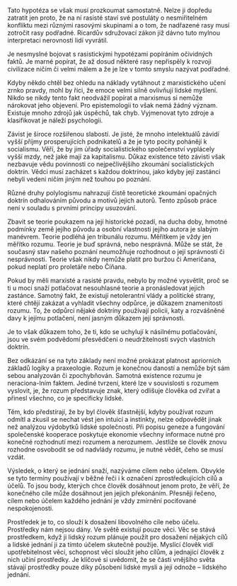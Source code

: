 Tato hypotéza se však musí prozkoumat samostatně. Nelze ji dopředu zatratit jen proto, že na ní rasisté staví své postuláty o nesmiřitelném konfliktu mezi různými rasovými skupinami a o tom, že nadřazené rasy musí zotročit rasy podřadné. Ricardův sdružovací zákon již dávno tuto mylnou interpretaci nerovnosti lidí vyvrátil.

Je nesmyslné bojovat s rasistickými hypotézami popíráním očividných faktů. Je marné popírat, že až dosud některé rasy nepřispěly k rozvoji civilizace ničím či velmi málem a že je lze v tomto smyslu nazývat podřadné.

Kdyby někdo chtěl bez ohledu na náklady vytáhnout z marxistického učení zrnko pravdy, mohl by říci, že emoce velmi silně ovlivňují lidské myšlení. Nikdo se nikdy tento fakt neodvážil popírat a marxismus si nemůže nárokovat jeho objevení. Pro epistemologii to však nemá žádný význam. Existuje mnoho zdrojů jak úspěchů, tak chyb. Vyjmenovat tyto zdroje a klasifikovat je náleží psychologii.

Závist je široce rozšířenou slabostí. Je jisté, že mnoho intelektuálů závidí vyšší příjmy prosperujících podnikatelů a že je tyto pocity pohánějí k socialismu. Věří, že by jim úřady socialistického společenství vyplácely vyšší mzdy, než jaké mají za kapitalismu. Důkaz existence této závisti však nezbavuje vědu povinnosti co nejpečlivějšího zkoumání socialistických doktrín. Vědci musí zacházet s každou doktrínou, jako kdyby její zastánci nebyli vedeni ničím jiným než touhou po poznání.

Různé druhy polylogismu nahrazují čistě teoretické zkoumání opačných doktrín odhalováním původu a motivů jejich autorů. Tento způsob práce není v souladu s prvními principy usuzování.

Zbavit se teorie poukazem na její historické pozadí, na ducha doby, hmotné podmínky země jejího původu a osobní vlastnosti jejího autora je slabým manévrem. Teorie podléhá jen tribunálu rozumu. Měřítkem je vždy jen měřítko rozumu. Teorie je buď správná, nebo nesprávná. Může se stát, že současný stav našeho poznání neumožňuje rozhodnout o její správnosti či nesprávnosti. Teorie však nikdy nemůže platit pro buržou či Američana, pokud neplatí pro proletáře nebo Číňana.

Pokud by měli marxisté a rasisté pravdu, nebylo by možné vysvětlit, proč se ti u moci snaží potlačovat nesouhlasné teorie a pronásledovat jejich zastánce. Samotný fakt, že existují netolerantní vlády a politické strany, které chtějí zakázat a vyhladit všechny odpůrce, je důkazem znamenitosti rozumu. To, že odpůrci nějaké doktríny používají policii, katy a rozvášněné davy k jejímu potlačení, není jasným důkazem její správnosti.

Je to však důkazem toho, že ti, kdo se uchylují k násilnému potlačování, jsou ve svém podvědomí přesvědčeni o neudržitelnosti svých vlastních doktrín.

Bez odkázání se na tyto základy není možné prokázat platnost apriorních základů logiky a praxeologie. Rozum je konečnou daností a nemůže být sám sebou analyzován či zpochybňován. Samotná existence rozumu je neraciona-lním faktem. Jediné tvrzení, které lze v souvislosti s rozumem vyslovit, je, že rozum představuje znak, který odlišuje člověka od zvířat a přinesl všechno, co je specificky lidské.

Těm, kdo předstírají, že by byl člověk šťastnější, kdyby používat rozum odmítl a zkusil se nechat vést jen intuicí a instinkty, nelze odpovědět jinak než analýzou výdobytků lidské společnosti. Při popisu geneze a fungování společenské kooperace poskytuje ekonomie všechny informace nutné pro konečné rozhodnutí mezi rozumem a nerozumem. Jestliže se člověk znovu rozhodne osvobodit se od nadvlády rozumu, je nutné vědět, čeho se musí vzdát.

Výsledek, o který se jednání snaží, nazýváme cílem nebo účelem. Obvykle se tyto termíny používají v běžné řeči i k označení zprostředkujících cílů a účelů. To jsou body, kterých chce člověk dosáhnout jenom proto, že věří, že konečného cíle může dosáhnout jen jejich překonáním. Přesněji řečeno, cílem nebo účelem každého jednání je vždy zmírnění pociťované nespokojenosti.

Prostředek je to, co slouží k dosažení libovolného cíle nebo účelu. Prostředky nám nejsou dány. Ve světě existují pouze věci. Věc se stává prostředkem, když ji lidský rozum plánuje použít pro dosažení nějakých cílů a lidské jednání ji za tímto účelem skutečně použije. Myslící člověk vidí upotřebitelnost věcí, schopnost věcí sloužit jeho cílům, a jednající člověk z nich učiní prostředky. Je klíčové si uvědomit, že se části vnějšího světa stávají prostředky pouze díky působení lidské mysli a její odnože – lidského jednání.